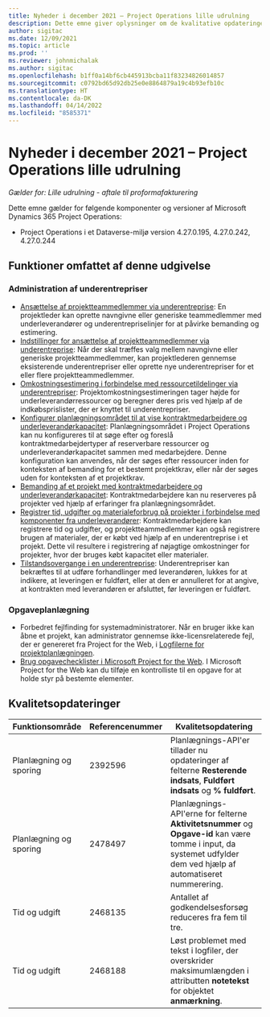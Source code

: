 ```yaml
---
title: Nyheder i december 2021 – Project Operations lille udrulning
description: Dette emne giver oplysninger om de kvalitative opdateringer, der er tilgængelige i december 2021-udgivelsen af Project Operations lille udrulning.
author: sigitac
ms.date: 12/09/2021
ms.topic: article
ms.prod: ''
ms.reviewer: johnmichalak
ms.author: sigitac
ms.openlocfilehash: b1ff0a14bf6cb445913bcba11f83234826014857
ms.sourcegitcommit: c0792bd65d92db25e0e8864879a19c4b93efb10c
ms.translationtype: HT
ms.contentlocale: da-DK
ms.lasthandoff: 04/14/2022
ms.locfileid: "8585371"
---
```

# <a name="whats-new-december-2021---project-operations-lite-deployment"></a>Nyheder i december 2021 – Project Operations lille udrulning

_Gælder for: Lille udrulning - aftale til proformafakturering_

Dette emne gælder for følgende komponenter og versioner af Microsoft Dynamics 365 Project Operations:

- Project Operations i et Dataverse-miljø version 4.27.0.195, 4.27.0.242, 4.27.0.244


## <a name="features-included-in-this-release"></a>Funktioner omfattet af denne udgivelse

### <a name="subcontract-management"></a>Administration af underentrepriser 

- [Ansættelse af projektteammedlemmer via underentreprise](../subcontracting/subcontracting-project-team-members.md): En projektleder kan oprette navngivne eller generiske teammedlemmer med underleverandører og underentrepriselinjer for at påvirke bemanding og estimering.
- [Indstillinger for ansættelse af projektteammedlemmer via underentreprise](../subcontracting/subcon-options.md): Når der skal træffes valg mellem navngivne eller generiske projektteammedlemmer, kan projektlederen gennemse eksisterende underentrepriser eller oprette nye underentrepriser for et eller flere projektteammedlemmer. 
- [Omkostningsestimering i forbindelse med ressourcetildelinger via underentrepriser](../subcontracting/costing-subcon-ra.md): Projektomkostningsestimeringen tager højde for underleverandørressourcer og beregner deres pris ved hjælp af de indkøbsprislister, der er knyttet til underentrepriser. 
- [Konfigurer planlægningsområdet til at vise kontraktmedarbejdere og underleverandørkapacitet](../subcontracting/configure-sb-subcon.md): Planlægningsområdet i Project Operations kan nu konfigureres til at søge efter og foreslå kontraktmedarbejdertyper af reserverbare ressourcer og underleverandørkapacitet sammen med medarbejdere. Denne konfiguration kan anvendes, når der søges efter ressourcer inden for konteksten af bemanding for et bestemt projektkrav, eller når der søges uden for konteksten af et projektkrav.
- [Bemanding af et projekt med kontraktmedarbejdere og underleverandørkapacitet](../subcontracting/staffing-cw.md): Kontraktmedarbejdere kan nu reserveres på projekter ved hjælp af erfaringer fra planlægningsområdet.
- [Registrer tid, udgifter og materialeforbrug på projekter i forbindelse med komponenter fra underleverandører](../subcontracting/recording-subcon-actuals.md): Kontraktmedarbejdere kan registrere tid og udgifter, og projektteammedlemmer kan også registrere brugen af materialer, der er købt ved hjælp af en underentreprise i et projekt. Dette vil resultere i registrering af nøjagtige omkostninger for projekter, hvor der bruges købt kapacitet eller materialer.
- [Tilstandsovergange i en underentreprise](../subcontracting/subcon-states.md): Underentrepriser kan bekræftes til at udføre forhandlinger med leverandøren, lukkes for at indikere, at leveringen er fuldført, eller at den er annulleret for at angive, at kontrakten med leverandøren er afsluttet, før leveringen er fuldført.

### <a name="task-planning"></a>Opgaveplanlægning
- Forbedret fejlfinding for systemadministratorer. Når en bruger ikke kan åbne et projekt, kan administrator gennemse ikke-licensrelaterede fejl, der er genereret fra Project for the Web, i [Logfilerne for projektplanlægningen](../../project-management/schedule-api-logs.md).
- [Brug opgavechecklister i Microsoft Project for the Web](https://support.microsoft.com/en-us/office/use-task-checklists-in-microsoft-project-for-the-web-c69bcf73-5c75-4ad3-9893-6d6f92360e9c). I Microsoft Project for the Web kan du tilføje en kontrolliste til en opgave for at holde styr på bestemte elementer.

## <a name="quality-updates"></a>Kvalitetsopdateringer

| **Funktionsområde** | **Referencenummer** | **Kvalitetsopdatering** |
| --- | --- | --- |
| Planlægning og sporing | 2392596 | Planlægnings-API'er tillader nu opdateringer af felterne **Resterende indsats**, **Fuldført indsats** og **% fuldført**. |
| Planlægning og sporing | 2478497 | Planlægnings-API'erne for felterne **Aktivitetsnummer** og **Opgave-id** kan være tomme i input, da systemet udfylder dem ved hjælp af automatiseret nummerering.|
| Tid og udgift | 2468135 | Antallet af godkendelsesforsøg reduceres fra fem til tre. |
| Tid og udgift | 2468188 | Løst problemet med tekst i logfiler, der overskrider maksimumlængden i attributten **notetekst** for objektet **anmærkning**. |

